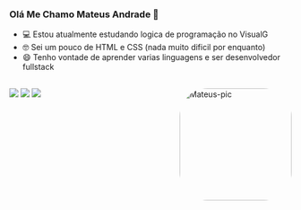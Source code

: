 ### Olá Me Chamo Mateus Andrade 👋

- 💻 Estou atualmente estudando logica de programação no VisualG
- 🤓 Sei um pouco de HTML e CSS (nada muito dificil por enquanto)
- 😄 Tenho vontade de aprender varias linguagens e ser desenvolvedor fullstack

##

<div> 
  <a href="https://www.instagram.com/_mateussz21/" target="_blank"><img src="https://img.shields.io/badge/-Instagram-%23E4405F?style=for-the-badge&logo=instagram&logoColor=white" target="_blank"></a>
  <a href = "mailto:mateusandradeeh21@gmail.com"><img src="https://img.shields.io/badge/-Gmail-%23333?style=for-the-badge&logo=gmail&logoColor=white" target="_blank"></a>
  <a href="https://www.linkedin.com/in/mateus-andrade-dos-santos-4132b2270/" target="_blank"><img src="https://img.shields.io/badge/-LinkedIn-%230077B5?style=for-the-badge&logo=linkedin&logoColor=white" target="_blank"></a>
  <img align="right" alt="Mateus-pic" height="200" style="border-radius:50px;" src="https://media.tenor.com/Wp9oVFcaqxgAAAAC/demon-slayer-inosuke.gif">
</div>
